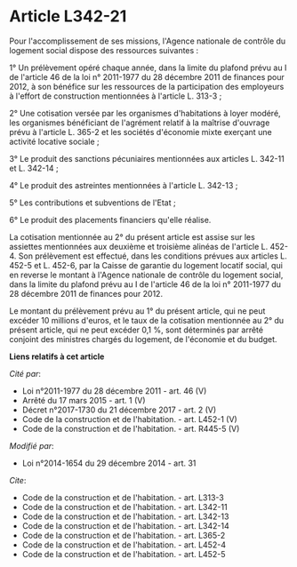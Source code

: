 # Article L342-21

Pour l'accomplissement de ses missions, l'Agence nationale de contrôle du logement social dispose des ressources suivantes : 

1° Un prélèvement opéré chaque année, dans la limite du plafond prévu au I de l'article 46 de la loi n° 2011-1977 du 28
décembre 2011 de finances pour 2012, à son bénéfice sur les ressources de la participation des employeurs à l'effort de
construction mentionnées à l'article L. 313-3 ; 

2° Une cotisation versée par les organismes d'habitations à loyer modéré, les organismes bénéficiant de l'agrément relatif à
la maîtrise d'ouvrage prévu à l'article L. 365-2 et les sociétés d'économie mixte exerçant une activité locative sociale ; 

3° Le produit des sanctions pécuniaires mentionnées aux articles L. 342-11 et L. 342-14 ; 

4° Le produit des astreintes mentionnées à l'article L. 342-13 ; 

5° Les contributions et subventions de l'Etat ; 

6° Le produit des placements financiers qu'elle réalise. 

La cotisation mentionnée au 2° du présent article est assise sur les assiettes mentionnées aux deuxième et troisième alinéas
de l'article L. 452-4. Son prélèvement est effectué, dans les conditions prévues aux articles L. 452-5 et L. 452-6, par la
Caisse de garantie du logement locatif social, qui en reverse le montant à l'Agence nationale de contrôle du logement social,
dans la limite du plafond prévu au I de l'article 46 de la loi n° 2011-1977 du 28 décembre 2011 de finances pour 2012. 

Le montant du prélèvement prévu au 1° du présent article, qui ne peut excéder 10 millions d'euros, et le taux de la
cotisation mentionnée au 2° du présent article, qui ne peut excéder 0,1 %, sont déterminés par arrêté conjoint des ministres
chargés du logement, de l'économie et du budget.

**Liens relatifs à cet article**

_Cité par_:

  - Loi n°2011-1977 du 28 décembre 2011 - art. 46 (V)
  - Arrêté du 17 mars 2015 - art. 1 (V)
  - Décret n°2017-1730 du 21 décembre 2017 - art. 2 (V)
  - Code de la construction et de l'habitation. - art. L452-1 (V)
  - Code de la construction et de l'habitation. - art. R445-5 (V)

_Modifié par_:

  - Loi n°2014-1654 du 29 décembre 2014 - art. 31

_Cite_:

  - Code de la construction et de l'habitation. - art. L313-3
  - Code de la construction et de l'habitation. - art. L342-11
  - Code de la construction et de l'habitation. - art. L342-13
  - Code de la construction et de l'habitation. - art. L342-14
  - Code de la construction et de l'habitation. - art. L365-2
  - Code de la construction et de l'habitation. - art. L452-4
  - Code de la construction et de l'habitation. - art. L452-5
